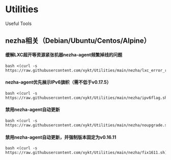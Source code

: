# Utilities
Useful Tools

## nezha相关（Debian/Ubuntu/Centos/Alpine）

#### 缓解LXC超开等资源紧张机器nezha-agent频繁掉线的问题
```
bash <(curl -s https://raw.githubusercontent.com/xykt/Utilities/main/nezha/lxc_error_reducer.sh)
```
#### nezha-agent优先展示IPv6旗帜（需不低于v0.17.5）
```
bash <(curl -s https://raw.githubusercontent.com/xykt/Utilities/main/nezha/ipv6flag.sh)
```
#### 禁用nezha-agent自动更新
```
bash <(curl -s https://raw.githubusercontent.com/xykt/Utilities/main/nezha/noupgrade.sh)
```
#### 禁用nezha-agent自动更新，并强制版本固定为v0.16.11
```
bash <(curl -s https://raw.githubusercontent.com/xykt/Utilities/main/nezha/fix1611.sh)
```
